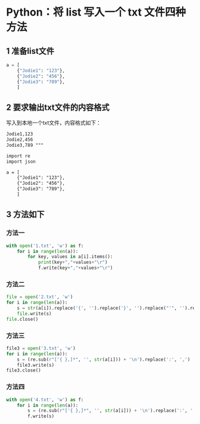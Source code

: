 <!--
 * @Author: your name
 * @Date: 2021-06-14 22:08:55
 * @LastEditTime: 2021-06-14 22:15:00
 * @LastEditors: your name
 * @Description: 
 * @FilePath: \003_GitProject\Python\SystemOperation\将 list 写入一个 txt 文件四种方法.md
 * 可以输入预定的版权声明、个性签名、空行等
-->
# Python：将 list 写入一个 txt 文件四种方法

## 1  准备list文件
```python
a = [
    {"Jodie1": "123"},
    {"Jodie2": "456"},
    {"Jodie3": "789"},
    ]
```
## 2  要求输出txt文件的内容格式
写入到本地一个txt文件，内容格式如下：
```txt
Jodie1,123
Jodie2,456
Jodie3,789 """

import re
import json

a = [
    {"Jodie1": "123"},
    {"Jodie2": "456"},
    {"Jodie3": "789"},
    ]
```
## 3  方法如下
### 方法一
```python
with open('1.txt', 'w') as f:
    for i in range(len(a)):
        for key, values in a[i].items():
            print(key+","+values+"\r")
            f.write(key+","+values+"\r")
```
### 方法二
```python
file = open('2.txt', 'w')
for i in range(len(a)):
    s = str(a[i]).replace('{', '').replace('}', '').replace("'", '').replace(':', ',') + '\n'
    file.write(s)
file.close()
```
### 方法三
```python
file3 = open('3.txt', 'w')
for i in range(len(a)):
    s = (re.sub(r"['{ },]*", '', str(a[i])) + '\n').replace(':', ',')
    file3.write(s)
file3.close()
```
### 方法四
```python
with open('4.txt', 'w') as f:
    for i in range(len(a)):
        s = (re.sub(r"['{ },]*", '', str(a[i])) + '\n').replace(':', ',')
        f.write(s)
```